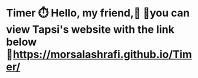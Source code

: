 # Timer ⏱️ Hello, my friend,🙂 📍you can view Tapsi's website with the link below 🔗https://morsalashrafi.github.io/Timer/
